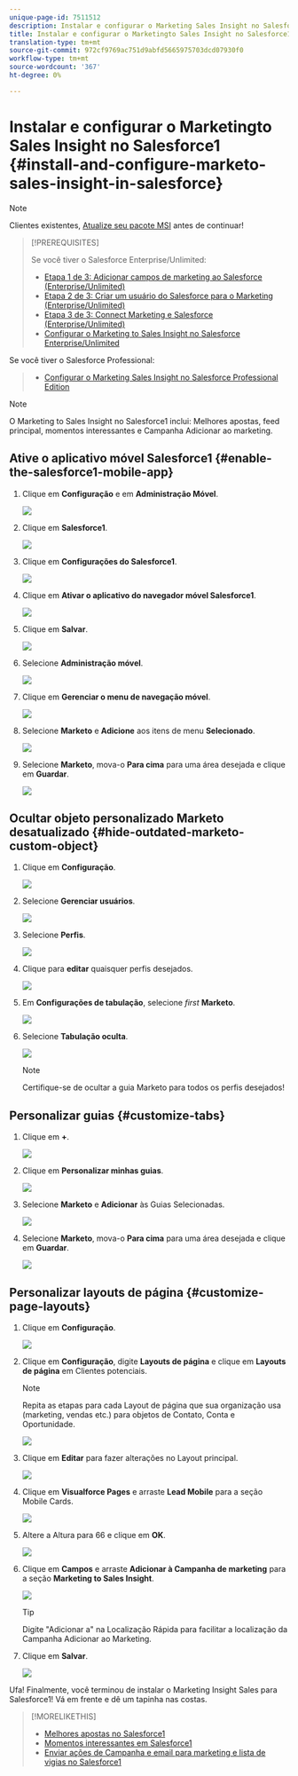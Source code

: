 ```yaml
---
unique-page-id: 7511512
description: Instalar e configurar o Marketing Sales Insight no Salesforce1 - Documentos do Marketing - Documentação do produto
title: Instalar e configurar o Marketingto Sales Insight no Salesforce1
translation-type: tm+mt
source-git-commit: 972cf9769ac751d9abfd5665975703dcd07930f0
workflow-type: tm+mt
source-wordcount: '367'
ht-degree: 0%

---
```



# Instalar e configurar o Marketingto Sales Insight no Salesforce1 {#install-and-configure-marketo-sales-insight-in-salesforce}

>[!NOTE]
>
>Clientes existentes, [Atualize seu pacote MSI](/help/marketo/product-docs/marketo-sales-insight/msi-for-salesforce/upgrading/upgrading-your-msi-package.md) antes de continuar!

>[!PREREQUISITES]
>
>Se você tiver o Salesforce Enterprise/Unlimited:
>
>* [Etapa 1 de 3: Adicionar campos de marketing ao Salesforce (Enterprise/Unlimited)](/help/marketo/product-docs/crm-sync/salesforce-sync/setup/enterprise-unlimited-edition/step-1-of-3-add-marketo-fields-to-salesforce-enterprise-unlimited.md)
>* [Etapa 2 de 3: Criar um usuário do Salesforce para o Marketing (Enterprise/Unlimited)](/help/marketo/product-docs/crm-sync/salesforce-sync/setup/enterprise-unlimited-edition/step-2-of-3-create-a-salesforce-user-for-marketo-enterprise-unlimited.md)
>* [Etapa 3 de 3: Connect Marketing e Salesforce (Enterprise/Unlimited)](/help/marketo/product-docs/crm-sync/salesforce-sync/setup/enterprise-unlimited-edition/step-3-of-3-connect-marketo-and-salesforce-enterprise-unlimited.md)
>* [Configurar o Marketing to Sales Insight no Salesforce Enterprise/Unlimited](/help/marketo/product-docs/marketo-sales-insight/msi-for-salesforce/configuration/configure-marketo-sales-insight-in-salesforce-enterprise-unlimited.md)

>
>
Se você tiver o Salesforce Professional:
>
>* [Configurar o Marketing Sales Insight no Salesforce Professional Edition](/help/marketo/product-docs/marketo-sales-insight/msi-for-salesforce/configuration/configure-marketo-sales-insight-in-salesforce-professional-edition.md)

>



>[!NOTE]
>
>O Marketing to Sales Insight no Salesforce1 inclui: Melhores apostas, feed principal, momentos interessantes e Campanha Adicionar ao marketing.

## Ative o aplicativo móvel Salesforce1 {#enable-the-salesforce1-mobile-app}

1. Clique em **Configuração** e em **Administração Móvel**.

   ![](assets/image2015-4-21-15-3a29-3a22.png)

1. Clique em **Salesforce1**.

   ![](assets/image2015-4-21-15-3a30-3a51.png)

1. Clique em **Configurações do Salesforce1**.

   ![](assets/image2015-4-21-15-3a32-3a21.png)

1. Clique em **Ativar o aplicativo do navegador móvel Salesforce1**.

   ![](assets/image2015-4-21-15-3a34-3a27.png)

1. Clique em **Salvar**.

   ![](assets/image2015-4-21-15-3a42-3a48.png)

1. Selecione **Administração móvel**.

   ![](assets/image2015-4-22-11-3a10-3a14.png)

1. Clique em **Gerenciar o menu de navegação móvel**.

   ![](assets/image2015-4-22-11-3a13-3a10.png)

1. Selecione **Marketo** e **Adicione** aos itens de menu **Selecionado**.

   ![](assets/image2015-4-22-14-3a55-3a37.png)

1. Selecione **Marketo**, mova-o **Para cima** para uma área desejada e clique em **Guardar**.

   ![](assets/image2015-4-22-17-3a20-3a56.png)

## Ocultar objeto personalizado Marketo desatualizado {#hide-outdated-marketo-custom-object}

1. Clique em **Configuração**.

   ![](assets/image2015-4-22-15-3a13-3a48.png)

1. Selecione **Gerenciar usuários**.

   ![](assets/image2015-5-5-11-3a13-3a45.png)

1. Selecione **Perfis**.

   ![](assets/image2015-5-5-11-3a15-3a21.png)

1. Clique para **editar** quaisquer perfis desejados.

   ![](assets/image2015-5-5-13-3a51-3a36.png)

1. Em **Configurações de tabulação**, selecione _first_ **Marketo**.

   ![](assets/image2015-5-5-13-3a55-3a36.png)

1. Selecione **Tabulação oculta**.

   ![](assets/image2015-5-5-14-3a2-3a29.png)

   >[!NOTE]
   >
   >Certifique-se de ocultar a guia Marketo para todos os perfis desejados!

## Personalizar guias {#customize-tabs}

1. Clique em **+**.

   ![](assets/image2015-4-22-17-3a14-3a49.png)

1. Clique em **Personalizar minhas guias**.

   ![](assets/image2015-4-22-17-3a16-3a22.png)

1. Selecione **Marketo** e **Adicionar** às Guias Selecionadas.

   ![](assets/image2015-4-22-17-3a17-3a15.png)

1. Selecione **Marketo**, mova-o **Para cima** para uma área desejada e clique em **Guardar**.

   ![](assets/image2015-4-22-18-3a29-3a47.png)

## Personalizar layouts de página {#customize-page-layouts}

1. Clique em **Configuração**.

   ![](assets/image2015-4-22-17-3a26-3a56.png)

1. Clique em **Configuração**, digite **Layouts de página** e clique em **Layouts de página** em Clientes potenciais.

   >[!NOTE]
   >
   >Repita as etapas para cada Layout de página que sua organização usa (marketing, vendas etc.) para objetos de Contato, Conta e Oportunidade.

   ![](assets/image2015-4-22-17-3a34-3a33.png)

1. Clique em **Editar** para fazer alterações no Layout principal.

   ![](assets/image2015-4-22-17-3a44-3a0.png)

1. Clique em **Visualforce Pages** e arraste **Lead Mobile** para a seção Mobile Cards.

   ![](assets/image2015-4-22-17-3a49-3a37.png)

1. Altere a Altura para 66 e clique em **OK**.

   ![](assets/image2015-4-22-17-3a52-3a15.png)

1. Clique em **Campos** e arraste **Adicionar à Campanha de marketing** para a seção **Marketing to Sales Insight**.

   ![](assets/configure-step-6.png)

   >[!TIP]
   >
   >Digite &quot;Adicionar a&quot; na Localização Rápida para facilitar a localização da Campanha Adicionar ao Marketing.

1. Clique em **Salvar**.

   ![](assets/image2015-4-22-18-3a1-3a56.png)

Ufa! Finalmente, você terminou de instalar o Marketing Insight Sales para Salesforce1! Vá em frente e dê um tapinha nas costas.

>[!MORELIKETHIS]
>
>* [Melhores apostas no Salesforce1](/help/marketo/product-docs/marketo-sales-insight/msi-for-salesforce/msi-for-mobile/best-bets-in-salesforce1.md)
>* [Momentos interessantes em Salesforce1](/help/marketo/product-docs/marketo-sales-insight/msi-for-salesforce/msi-for-mobile/interesting-moments-in-salesforce1.md)
>* [Enviar ações de Campanha e email para marketing e lista de vigias no Salesforce1](/help/marketo/product-docs/marketo-sales-insight/msi-for-salesforce/msi-for-mobile/send-marketo-email-and-campaign-and-watchlist-actions-in-salesforce1.md)

